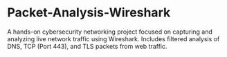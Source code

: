 # Packet-Analysis-Wireshark
A hands-on cybersecurity networking project focused on capturing and analyzing live network traffic using Wireshark. Includes filtered analysis of DNS, TCP (Port 443), and TLS packets from web traffic.

